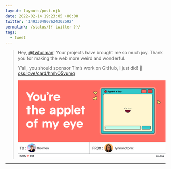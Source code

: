 ```yaml
---
layout: layouts/post.njk
date: 2022-02-14 19:23:05 +00:00
twitter: '1493304807624302592'
permalink: /status/{{ twitter }}/
tags: 
  - tweet
---
```


> Hey, [@twholman](https://twitter.com/twholman)! Your projects have brought me so much joy. Thank you for making the web more weird and wonderful.
> 
> Y’all, you should sponsor Tim’s work on GitHub, I just did! 🤗 [oss.love/card/hmhO5vumq
](https://oss.love/card/hmhO5vumq)
> 
> ![You’re the applet of my eye](/img/oss-hmhO5vumq.png)

---

